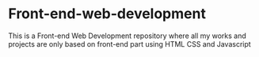 # Front-end-web-development
This is a Front-end Web Development repository where all my works and projects are only based on front-end part using HTML CSS and Javascript
